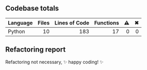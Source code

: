 ## Codebase totals
| **Language** | **Files** | **Lines of Code** | **Functions** | ⚠ | ✖ |
| --- | ---: | ---: | ---: | ---: | ---: |
| Python | 10 | 183 | 17 | 0 | 0 |


## Refactoring report
Refactoring not necessary, ✨ happy coding! ✨
